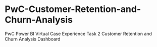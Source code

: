 # PwC-Customer-Retention-and-Churn-Analysis
PwC Power BI Virtual Case Experience Task 2 Customer Retention and Churn Analysis Dashboard
